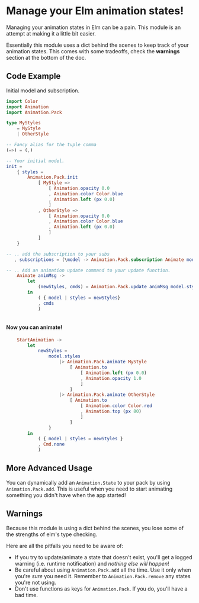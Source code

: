 # Manage your Elm animation states!

Managing your animation states in Elm can be a pain.  This module is an attempt at making it a little bit easier.

Essentially this module uses a dict behind the scenes to keep track of your animation states.  This comes with some tradeoffs, check the __warnings__ section at the bottom of the doc.


## Code Example

Initial model and subscription.
```elm
import Color
import Animation
import Animation.Pack

type MyStyles 
    = MyStyle 
    | OtherStyle

-- Fancy alias for the tuple comma
(=>) = (,)

-- Your initial model.
init =
    { styles = 
        Animation.Pack.init
            [ MyStyle =>
                [ Animation.opacity 0.0
                , Animation.color Color.blue
                , Animation.left (px 0.0)
                ]
            , OtherStyle =>
                [ Animation.opacity 0.0
                , Animation.color Color.blue
                , Animation.left (px 0.0)
                ]
            ]
    }

-- .. add the subscription to your subs
   , subscriptions = (\model -> Animation.Pack.subscription Animate model.styles)

-- .. Add an animation update command to your update function.
    Animate animMsg ->
        let
            (newStyles, cmds) = Animation.Pack.update animMsg model.styles
        in
            ( { model | styles = newStyles}
            , cmds
            )



```
#### Now you can animate!

```elm
    StartAnimation ->
        let
            newStyles =
                model.styles
                    |> Animation.Pack.animate MyStyle
                        [ Animation.to
                            [ Animation.left (px 0.0)
                            , Animation.opacity 1.0
                            ]
                        ]
                    |> Animation.Pack.animate OtherStyle
                        [ Animation.to
                            [ Animation.color Color.red
                            , Animation.top (px 80)
                            ]
                        ]
                }
        in
            ( { model | styles = newStyles }
            , Cmd.none
            )
```


## More Advanced Usage

You can dynamically add an `Animation.State` to your pack by using `Animation.Pack.add`.  This is useful when you need to start animating something you didn't have when the app started!


## Warnings

Because this module is using a dict behind the scenes, you lose some of the strengths of elm's type checking.

Here are all the pitfalls you need to be aware of:

  * If you try to update/animate a state that doesn't exist, you'll get a logged warning (i.e. runtime notification) and _nothing else will happen_!
  * Be careful about using `Animation.Pack.add` all the time.  Use it only when you're _sure_ you need it.  Remember to `Animation.Pack.remove` any states you're not using.
  * Don't use functions as keys for `Animation.Pack`.  If you do, you'll have a bad time.







